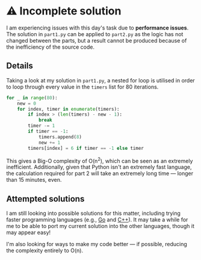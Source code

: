# ⚠️ Incomplete solution

I am experiencing issues with this day's task due to **performance issues**. The solution in `part1.py` can be applied to `part2.py` as the logic has not changed between the parts, but a result cannot be produced because of the inefficiency of the source code.

## Details

Taking a look at my solution in `part1.py`, a nested for loop is utilised in order to loop through every value in the `timers` list for 80 iterations.

```python
for _ in range(80):
    new = 0
    for index, timer in enumerate(timers):
        if index > (len(timers) - new - 1):
            break
        timer -= 1
        if timer == -1:
            timers.append(8)
            new += 1
        timers[index] = 6 if timer == -1 else timer
```

This gives a Big-O complexity of O(n<sup>2</sup>), which can be seen as an extremely inefficient. Additionally, given that Python isn't an extremely fast language, the calculation required for part 2 will take an extremely long time — longer than 15 minutes, even.

## Attempted solutions

I am still looking into possible solutions for this matter, including trying faster programming languages (e.g., [Go](https://go.dev) and [C++](https://isocpp.org/)). It may take a while for me to be able to port my current solution into the other languages, though it may appear easy!

I'm also looking for ways to make my code better — if possible, reducing the complexity entirely to O(n).
